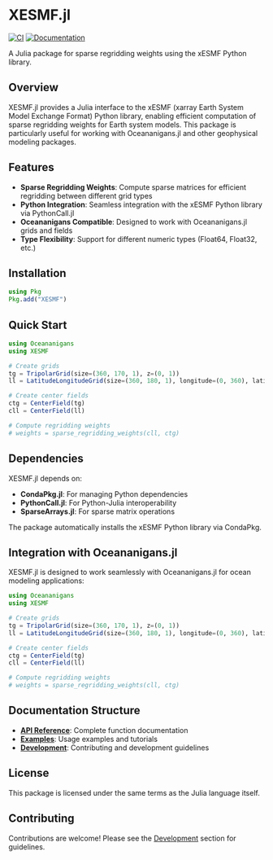 # XESMF.jl

[![CI](https://github.com/gregorywagner/xESMF.jl/workflows/CI/badge.svg)](https://github.com/gregorywagner/xESMF.jl/actions)
[![Documentation](https://github.com/gregorywagner/xESMF.jl/workflows/Documentation/badge.svg)](https://gregorywagner.github.io/xESMF.jl/)

A Julia package for sparse regridding weights using the xESMF Python library.

## Overview

XESMF.jl provides a Julia interface to the xESMF (xarray Earth System Model Exchange Format) Python library, enabling efficient computation of sparse regridding weights for Earth system models. This package is particularly useful for working with Oceananigans.jl and other geophysical modeling packages.

## Features

- **Sparse Regridding Weights**: Compute sparse matrices for efficient regridding between different grid types
- **Python Integration**: Seamless integration with the xESMF Python library via PythonCall.jl
- **Oceananigans Compatible**: Designed to work with Oceananigans.jl grids and fields
- **Type Flexibility**: Support for different numeric types (Float64, Float32, etc.)

## Installation

```julia
using Pkg
Pkg.add("XESMF")
```

## Quick Start

```julia
using Oceananigans
using XESMF

# Create grids
tg = TripolarGrid(size=(360, 170, 1), z=(0, 1))
ll = LatitudeLongitudeGrid(size=(360, 180, 1), longitude=(0, 360), latitude=(-90, 90), z=(0, 1))

# Create center fields
ctg = CenterField(tg)
cll = CenterField(ll)

# Compute regridding weights
# weights = sparse_regridding_weights(cll, ctg)
```

## Dependencies

XESMF.jl depends on:
- **CondaPkg.jl**: For managing Python dependencies
- **PythonCall.jl**: For Python-Julia interoperability
- **SparseArrays.jl**: For sparse matrix operations

The package automatically installs the xESMF Python library via CondaPkg.

## Integration with Oceananigans.jl

XESMF.jl is designed to work seamlessly with Oceananigans.jl for ocean modeling applications:

```julia
using Oceananigans
using XESMF

# Create grids
tg = TripolarGrid(size=(360, 170, 1), z=(0, 1))
ll = LatitudeLongitudeGrid(size=(360, 180, 1), longitude=(0, 360), latitude=(-90, 90), z=(0, 1))

# Create center fields
ctg = CenterField(tg)
cll = CenterField(ll)

# Compute regridding weights
# weights = sparse_regridding_weights(cll, ctg)
```

## Documentation Structure

- **[API Reference](api.md)**: Complete function documentation
- **[Examples](examples.md)**: Usage examples and tutorials
- **[Development](development.md)**: Contributing and development guidelines

## License

This package is licensed under the same terms as the Julia language itself.

## Contributing

Contributions are welcome! Please see the [Development](development.md) section for guidelines.